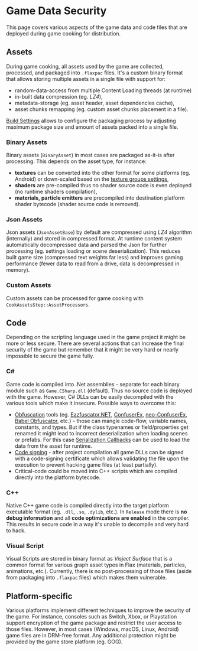 # Game Data Security

This page covers various aspects of the game data and code files that are deployed during game cooking for distribution.

## Assets

During game cooking, all assets used by the game are collected, processed, and packaged into `.flaxpac` files. It's a custom binary format that allows storing multiple assets in a single file with support for:
* random-data-access from multiple Content Loading threads (at runtime)
* in-built data compression (eg. *LZ4*),
* metadata-storage (eg. asset header, asset dependencies cache),
* asset chunks remapping (eg. custom asset chunks placement in a file).

[Build Settings](../../editor/game-settings/build-settings.md) allows to configure the packaging process by adjusting maximum package size and amount of assets packed into a single file.

### Binary Assets

Binary assets (`BinaryAsset`) in most cases are packaged as-it-is after processing. This depends on the asset type, for instance:
* **textures** can be converted into the other format for some platforms (eg. Android) or down-scaled based on the [texture groups settings](../../graphics/textures/texture-groups.md),
* **shaders** are pre-compiled thus no shader source code is even deployed (no runtime shaders compilation),
* **materials, particle emitters** are precompiled into destination platform shader bytecode (shader source code is removed).

### Json Assets

Json assets (`JsonAssetBase`) by default are compressed using *LZ4* algorithm (internally) and stored in compressed format. At runtime content system automatically decompressed data and parsed the Json for further processing (eg. settings loading or scene deserialization). This reduces built game size (compressed text weights far less) and improves gaming performance (fewer data to read from a drive, data is decompressed in memory).

### Custom Assets

Custom assets can be processed for game cooking with `CookAssetsStep::AssetProcessors`.

## Code

Depending on the scripting language used in the game project it might be more or less secure. There are several actions that can increase the final security of the game but remember that it might be very hard or nearly impossible to secure the game fully.

### C#

Game code is compiled into .Net assemblies - separate for each binary module such as `Game.CSharp.dll` (default). Thus no source code is deployed with the game. However, C# DLLs can be easily decompiled with the various tools which make it insecure. Possible ways to overcome this:
* [Obfuscation](https://en.wikipedia.org/wiki/Obfuscation_(software)) tools (eg. [Eazfuscator.NET](https://www.gapotchenko.com/eazfuscator.net), [ConfuserEx](https://yck1509.github.io/ConfuserEx/), [neo-ConfuserEx](https://github.com/XenocodeRCE/neo-ConfuserEx), [Babel Obfuscator](https://www.babelfor.net/products/babel-obfuscator/), etc.) - those can mangle code-flow, variable names, constants, and types. But if the class typenames or field/properties get renamed it might lead to incorrect deserialization when loading scenes or prefabs. For this case [Serialization Callbacks](../../scripting/serialization/index.md) can be used to load the data from the asset for runtime.
* [Code signing](https://en.wikipedia.org/wiki/Code_signing) - after project compilation all game DLLs can be signed with a code-signing certificate which allows validating the file upon the execution to prevent hacking game files (at least partially).
* Critical-code could be moved into C++ scripts which are compiled directly into the platform bytecode.

### C++

Native C++ game code is compiled directly into the target platform executable format (eg. `.dll`, `.so`, `.dylib`, etc.). In `Release` mode there is **no debug information** and all **code optimizations are enabled** in the compiler. This results in secure code in a way it's unable to decompile and very hard to hack.

### Visual Script

Visual Scripts are stored in binary format as *Visject Surface* that is a common format for various graph asset types in Flax (materials, particles, animations, etc.). Currently, there is no post-processing of those files (aside from packaging into `.flaxpac` files) which makes them vulnerable.

## Platform-specific

Various platforms implement different techniques to improve the security of the game. For instance, consoles such as Switch, Xbox, or Playstation support encryption of the game package and restrict the user access to those files. However, in most cases (Windows, macOS, Linux, Android) game files are in DRM-free format. Any additional protection might be provided by the game store platform (eg. GOG).
